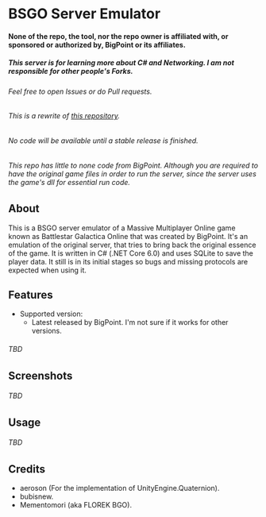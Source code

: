 # BSGO Server Emulator

#### None of the repo, the tool, nor the repo owner is affiliated with, or sponsored or authorized by, BigPoint or its affiliates.
##### This server is for learning more about C# and Networking. I am not responsible for other people's Forks.
###### Feel free to open Issues or do Pull requests.
###### This is a rewrite of <a href="https://github.com/victti/BSGO-Private-Server" target="_blank">this repository</a>.
###### No code will be available until a stable release is finished.
###### This repo has little to none code from BigPoint. Although you are required to have the original game files in order to run the server, since the server uses the game's dll for essential run code.

## About
This is a BSGO server emulator of a Massive Multiplayer Online game known as Battlestar Galactica Online that was created by BigPoint. It's an emulation of the original server, that tries to bring back the original essence of the game. It is written in C# (.NET Core 6.0) and uses SQLite to save the player data. It still is in its initial stages so bugs and missing protocols are expected when using it.

## Features
- Supported version:
  - Latest released by BigPoint. I'm not sure if it works for other versions.
###### TBD

## Screenshots
###### TBD

## Usage
###### TBD

## Credits
- aeroson (For the implementation of UnityEngine.Quaternion).
- bubisnew.
- Mementomori (aka FLOREK BGO).
